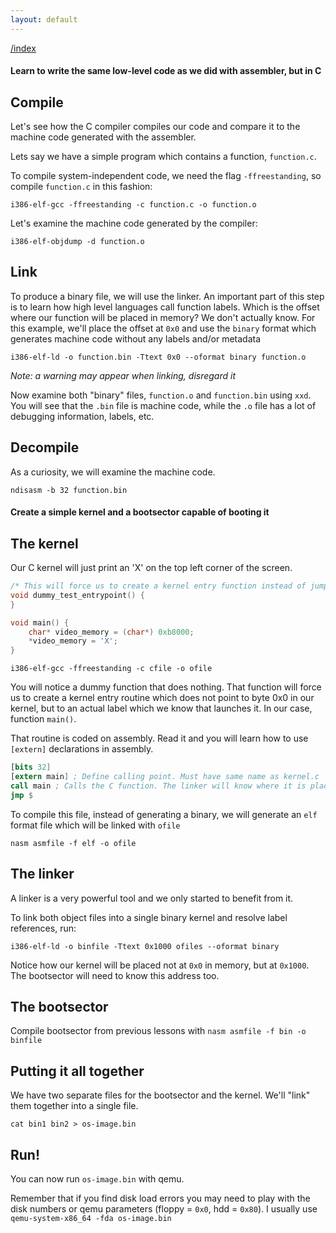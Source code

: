 ```yaml
---
layout: default
---
```


[/index](../bios.md)

#### Learn to write the same low-level code as we did with assembler, but in C

Compile
-------

Let's see how the C compiler compiles our code and compare it to the machine code
generated with the assembler.

Lets say we have a simple program which contains a function, `function.c`.

To compile system-independent code, we need the flag `-ffreestanding`, so compile
`function.c` in this fashion:

`i386-elf-gcc -ffreestanding -c function.c -o function.o`

Let's examine the machine code generated by the compiler:

`i386-elf-objdump -d function.o`


Link
----

To produce a binary file, we will use the linker. An important part of this
step is to learn how high level languages call function labels. Which is the offset
where our function will be placed in memory? We don't actually know. For this
example, we'll place the offset at `0x0` and use the `binary` format which
generates machine code without any labels and/or metadata

`i386-elf-ld -o function.bin -Ttext 0x0 --oformat binary function.o`

*Note: a warning may appear when linking, disregard it*

Now examine both "binary" files, `function.o` and `function.bin` using `xxd`. You
will see that the `.bin` file is machine code, while the `.o` file has a lot
of debugging information, labels, etc.


Decompile
---------

As a curiosity, we will examine the machine code.

`ndisasm -b 32 function.bin`

#### Create a simple kernel and a bootsector capable of booting it

The kernel
----------

Our C kernel will just print an 'X' on the top left corner of the screen. 

```c
/* This will force us to create a kernel entry function instead of jumping to kernel.c:0x00 */
void dummy_test_entrypoint() {
}

void main() {
    char* video_memory = (char*) 0xb8000;
    *video_memory = 'X';
}
```

`i386-elf-gcc -ffreestanding -c cfile -o ofile`

You will notice a dummy function that does nothing. That function will force us
to create a kernel entry routine which does not point to byte 0x0 in our kernel, but
to an actual label which we know that launches it. In our case, function `main()`.

That routine is coded on assembly. Read it and you will learn how to
use `[extern]` declarations in assembly. 
```nasm
[bits 32]
[extern main] ; Define calling point. Must have same name as kernel.c 'main' function
call main ; Calls the C function. The linker will know where it is placed in memory
jmp $
```
To compile this file, instead of generating
a binary, we will generate an `elf` format file which will be linked with `ofile`

`nasm asmfile -f elf -o ofile`

The linker
----------

A linker is a very powerful tool and we only started to benefit from it.

To link both object files into a single binary kernel and resolve label references,
run:

`i386-elf-ld -o binfile -Ttext 0x1000 ofiles --oformat binary`

Notice how our kernel will be placed not at `0x0` in memory, but at `0x1000`. The
bootsector will need to know this address too.


The bootsector
--------------

Compile bootsector from previous lessons with `nasm asmfile -f bin -o binfile`


Putting it all together
-----------------------

We have two separate files for the bootsector and the kernel. We'll "link" them together into a single file.

`cat bin1 bin2 > os-image.bin`


Run!
----

You can now run `os-image.bin` with qemu.

Remember that if you find disk load errors you may need to play with the disk numbers
or qemu parameters (floppy = `0x0`, hdd = `0x80`). I usually use `qemu-system-x86_64 -fda os-image.bin`


